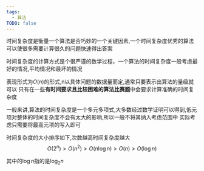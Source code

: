 ```yaml
---
tags:
  - 算法
TODO: false
---
```


时间复杂度是衡量一个算法是否巧妙的一个关键因素,一个时间复杂度优秀的算法可以使很多需要计算很久的问题快速得出答案

时间复杂度的计算方式是个很严谨的数学过程，一个算法的时间复杂度一般考虑最好的情况,平均情况和最坏的情况

表现形式为$O(n)$的形式,n以具体问题的数据量而定,通常只要表示出算法的量级就可以
只有在一些**有时间要求且比较困难的算法比赛题**中会要求计算准确的时间复杂度

一般来讲,算法的时间复杂度是一个多元多项式,大多数经过数学证明可以得到,低元项对整体的时间复杂度不会有太大的影响,所以一般不将其纳入考虑范围中
实际考虑只需要将最高元项的写入即可

时间复杂度的大小排序如下,次数越高时间复杂度越大
$$O(2^{n})>O(n^{2})>O(n\log {n})>O(n)>O(\log {n})$$

其中的$\log {n}$指的是$\log_{2} {n}$


